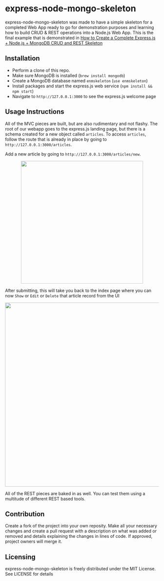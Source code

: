 express-node-mongo-skeleton
======================
express-node-mongo-skeleton was made to have a simple skeleton for a completed Web App ready to go for demonstration purposes and learning how to build CRUD & REST operations into a Node.js Web App. This is the final example that is demonstrated in [How to Create a Complete Express.js + Node.js + MongoDB CRUD and REST Skeleton](https://www.airpair.com/javascript/complete-expressjs-nodejs-mongodb-crud-skeleton)

## Installation
- Perform a clone of this repo. 
- Make sure MongoDB is installed (`brew install mongodb`)
- Create a MongoDB database named `enmskeleton` (`use enmskeleton`)
- Install packages and start the express.js web service (`npm install && npm start`)
- Navigate to `http://127.0.0.1:3000` to see the express.js welcome page

## Usage Instructions
All of the MVC pieces are built, but are also rudimentary and not flashy. The root of our webapp goes to the express.js landing page, but there is a schema created for a new object called `articles`. To access `articles`, follow the route that is already in place by going to `http://127.0.0.1:3000/articles`.

Add a new article by going to `http://127.0.0.1:3000/articles/new`. 
<center><img src="https://s3.amazonaws.com/kennyonetime/article_new.png" width="400"></center>

After submitting, this will take you back to the index page where you can now `Show` or `Edit` or `Delete` that article record from the UI
<center><img src="https://s3.amazonaws.com/kennyonetime/article_all.png" width="600"></center>

All of the REST pieces are baked in as well. You can test them using a multitude of different REST based tools.

## Contribution
Create a fork of the project into your own reposity. Make all your necessary changes and create a pull request with a description on what was added or removed and details explaining the changes in lines of code. If approved, project owners will merge it.

Licensing
---------
express-node-mongo-skeleton is freely distributed under the MIT License. See LICENSE for details